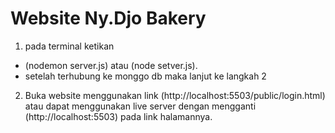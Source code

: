 # Website Ny.Djo Bakery
1. pada terminal ketikan
  - (nodemon server.js) atau (node setver.js).
  - setelah terhubung ke monggo db maka lanjut ke langkah 2
2. Buka website menggunakan link (http://localhost:5503/public/login.html)
   atau dapat menggunakan live server dengan mengganti (http://localhost:5503) pada link halamannya.

